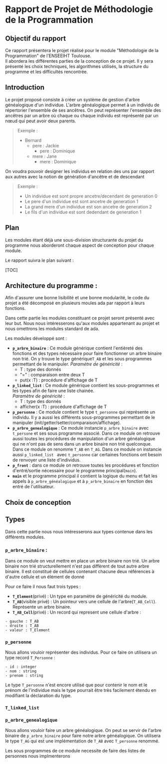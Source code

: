 # Rapport de Projet de Méthodologie de la Programmation

## Objectif du rapport 

Ce rapport présentera le projet réalisé pour le module "Méthodologie de la Programmation" de l'ENSEEIHT Toulouse.   
Il  abordera les différentes parties de la conception de ce projet. Il y sera présenté les choix techniques, les algorithmes utilisés, la structure du programme et les difficultés rencontrée.

## Introduction 

Le projet proposé consiste à créer un système de gestion d'arbre généalogique d'un individue. L'arbre généalogique permet à un individu de répertorier l'ensemble de ses ancêtres.
On peut représenter l'ensemble des ancêtres par un arbre où chaque ou chaque individu est représenté par un nœud qui peut avoir deux parents. 
> Exemple :
> - Bernard
>	 - pere : Jackie
>		- pere : Dominique 
>	 - mere : Jane 
>		- mere : Dominique 

On voudra pouvoir designer les individus en relation des uns par rapport aux autres avec la notion de génération d'ancêtre et de descendant
> Exemple : 
> - Un individue est sont propre ancetre/decendant  de generation 0
> - Le pere d'un individue est sont ancetre de generation 1
> - La grand mere d'un  individue est son ancetre de generation 2
> - Le fils d'un individue est sont dedendant de generation 1

## Plan 

Les modules étant déjà une sous-division structurante du projet du programme nous aborderont chaque aspect de conception pour chaque module.

Le rapport suivra le plan suivant : 

[TOC]

## Architecture du programme : 

Afin d'assurer une bonne lisibilité et une bonne modularité, le code du projet a été décomposé en plusieurs moules ada par rapport à leurs fonctions. 

Dans cette partie les modules constituant ce projet seront présenté avec leur but. Nous nous intéresserons qu'aux modules appartenant au projet et nous omettrons les modules standard de ada.

Les modules développé sont : 
- **``p_arbre_binaire``** : Ce module générique contient l'entièreté des fonctions et des types nécessaire pour faire fonctionner un arbre binaire non trié. On y trouve le type générique``T_AB`` et les sous programmes permettant de le manipuler.
*Paramètre de généricité* : 
	- T : type des donnés
	- "=" : comparaison entre deux T
	- put(x :T) : procédure d'affichage de T
- **``p_linked_list``** : Ce module générique contient les sous-programmes et les types afin de faire une liste chainée.  
*Paramètre de généricité* : 
	- T : type des donnés
	- afficher(x :T) : procédure d'affichage de T
- **``p_personne``** : Ce module contient le type ``t_personne`` qui représente un individu. Il y a aussi les différents sous-programmes permettant de le manipuler (init/getter/setter/comparaison/affichage).
- **``p_arbre_genealogique``** : Ce module instancie ``p_arbre_binaire`` avec ``t_persone`` et ses sous programme associé. Dans ce module on retrouve aussi toutes les procédures de manipulation d'un arbre généalogique qui ne n'ont pas de sens dans un arbre binaire non trié quelconque.  Dans ce module on renomme ``T_AB`` en ``T_AG``. Dans ce module on instancie aussi ``p_linked_list `` avec ``t_personne`` car certaines fonctions ont besoin de renvoyer une liste d'individus.
- **``p_front``** : dans ce module on retrouve toutes les procédures et fonction d'entré/sortie nécessaire pour le programme principal(``main``).
- **``main``** et le programme principal il contient la logique du menu et fait les appels à ``p_arbre_généalogique`` et à ``p_arbre_binaire`` en fonction des entré de l'utilisateur.


## Choix de conception 


## Types

Dans cette partie nous nous intéresserons aux types contenue dans les différents modules. 

### ``p_arbre_binaire`` : 

Dans ce module on veut mettre en place un arbre binaire non trié. Un arbre binaire non trié structurellement n'est pas diffèrent de tout autre arbre binaire. Il est constitué de cellules contenant chacune deux références à d'autre cellule et un élément de donné 
  
Pour ce faire il nous faut trois types :
- **``T_Element``**(privé) : Un type en paramètre de généricité du module.
- **``T_AB``**(visible privé) : Un pointeur vers une cellule de l'arbre(``T_AB_Cell``). Représente un arbre binaire.
- **``T_AB_Cell``**(privé) : Un record qui represent une cellule d'arbre : 
```
- gauche : T_AB
- droite : T_AB
- valeur : T_Element
```


### ``p_personne`` 

Nous allons vouloir représenter des individus. Pour ce faire on utilisera un type record ``T_Personne`` :
```
- id : integer
- nom : string
- prenom : string
```
Le type ``T_personne`` n'est encore utilisé que pour contenir le nom et le prénom de l'individue mais le type pourrait être très facilement étendu en modifiant la déclaration du type.   

### ``T_linked_list``

### ``p_arbre_genealogique`` 

Nous allons vouloir faire un arbre généalogique. On peut se servir de l'arbre binaire de ``p_arbre_binaire`` pour faire notre arbre généalogique.
On utilisera le type ``T_AG`` qui est une implémentation de ``T_AB`` avec ``T_personne`` renommé.

Les sous programmes de ce module necessite de faire des listes de personnes nous implmenterons
<!--stackedit_data:
eyJoaXN0b3J5IjpbMzU2NDE0NDY0LDIwMzM4ODkwNzYsLTEwMz
g5NzU4NzAsMTg4NzU5OTUxLC0xMzMzOTgwNTkwLC0xOTQ0NDQ0
NDgzLDE0ODM3MzgyMzAsLTEyNzgxMTQ1NSw3ODY3MDUyMTFdfQ
==
-->